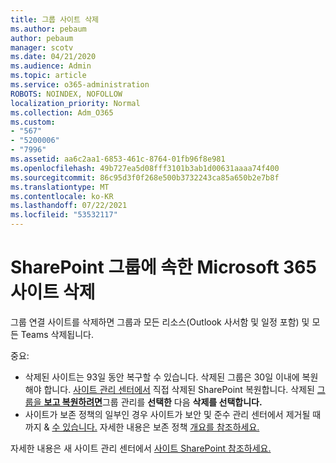 ```yaml
---
title: 그룹 사이트 삭제
ms.author: pebaum
author: pebaum
manager: scotv
ms.date: 04/21/2020
ms.audience: Admin
ms.topic: article
ms.service: o365-administration
ROBOTS: NOINDEX, NOFOLLOW
localization_priority: Normal
ms.collection: Adm_O365
ms.custom:
- "567"
- "5200006"
- "7996"
ms.assetid: aa6c2aa1-6853-461c-8764-01fb96f8e981
ms.openlocfilehash: 49b727ea5d08fff3101b3ab1d00631aaaa74f400
ms.sourcegitcommit: 86c95d3f0f268e500b3732243ca85a650b2e7b8f
ms.translationtype: MT
ms.contentlocale: ko-KR
ms.lasthandoff: 07/22/2021
ms.locfileid: "53532117"
---
```

# <a name="delete-a-sharepoint-site-that-belongs-to-a-microsoft-365-group"></a>SharePoint 그룹에 속한 Microsoft 365 사이트 삭제

그룹 연결 사이트를 삭제하면 그룹과 모든 리소스(Outlook 사서함 및 일정 포함) 및 모든 Teams 삭제됩니다.
  
중요:

- 삭제된 사이트는 93일 동안 복구할 수 있습니다. 삭제된 그룹은 30일 이내에 복원해야 합니다. [사이트 관리 센터에서](https://admin.microsoft.com/sharepoint?page=recyclebin&modern=true) 직접 삭제된 SharePoint 복원합니다. 삭제된 [그룹을 **보고 복원하려면**](https://admin.microsoft.com/Adminportal/Home?source=applauncher#/deletedgroups)그룹 관리를 **선택한** 다음 **삭제를 선택합니다.**
- 사이트가 보존 정책의 일부인 경우 사이트가 보안 및 준수 관리 센터에서 제거될 때까지 & [수 있습니다.](https://protection.office.com/?rfr=AdminCenter#/retention) 자세한 내용은 보존 정책 [개요를 참조하세요.](/microsoft-365/compliance/retention-policies)
  
자세한 내용은 새 사이트 관리 센터에서 [사이트 SharePoint 참조하세요.](/sharepoint/manage-sites-in-new-admin-center)
